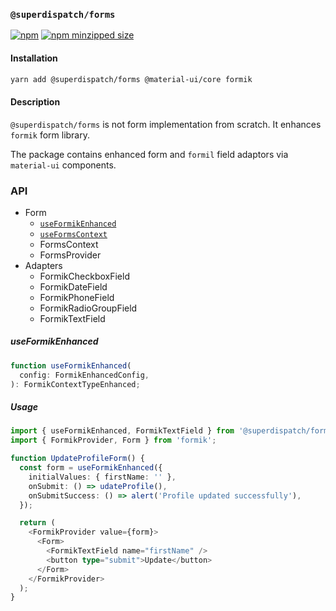 ### `@superdispatch/forms`

[![npm](https://img.shields.io/npm/v/@superdispatch/forms)](https://www.npmjs.com/package/@superdispatch/forms)
[![npm minzipped size](https://img.shields.io/bundlephobia/minzip/@superdispatch/forms.svg)](https://bundlephobia.com/result?p=@superdispatch/forms)

#### Installation

```bash
yarn add @superdispatch/forms @material-ui/core formik
```

#### Description

`@superdispatch/forms` is not form implementation from scratch. It enhances `formik` form library.

The package contains enhanced form and `formil` field adaptors via `material-ui` components.

### API

- Form
  - [`useFormikEnhanced`](#useformikenhanced)
  - [`useFormsContext`](useformscontext)
  - FormsContext
  - FormsProvider
- Adapters
  - FormikCheckboxField
  - FormikDateField
  - FormikPhoneField
  - FormikRadioGroupField
  - FormikTextField

##### useFormikEnhanced

```typescript
function useFormikEnhanced(
  config: FormikEnhancedConfig,
): FormikContextTypeEnhanced;
```

##### Usage

```typescript jsx
import { useFormikEnhanced, FormikTextField } from '@superdispatch/forms';
import { FormikProvider, Form } from 'formik';

function UpdateProfileForm() {
  const form = useFormikEnhanced({
    initialValues: { firstName: '' },
    onSubmit: () => udateProfile(),
    onSubmitSuccess: () => alert('Profile updated successfully'),
  });

  return (
    <FormikProvider value={form}>
      <Form>
        <FormikTextField name="firstName" />
        <button type="submit">Update</button>
      </Form>
    </FormikProvider>
  );
}
```
